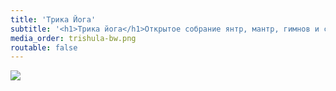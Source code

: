 ```yaml
---
title: 'Трика Йога'
subtitle: '<h1>Трика йога</h1>Открытое собрание янтр, мантр, гимнов и священных писаний Кашмирского Шиваизма'
media_order: trishula-bw.png
routable: false
---
```


![](trishula-bw.png)
